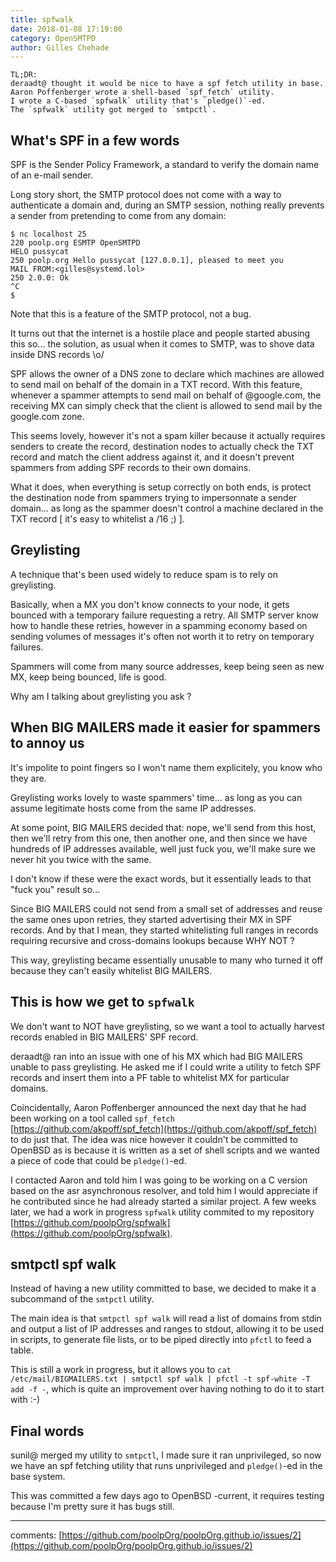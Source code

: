 ```yaml
---
title: spfwalk 
date: 2018-01-08 17:19:00
category: OpenSMTPD
author: Gilles Chehade
---
```


	TL;DR:
	deraadt@ thought it would be nice to have a spf fetch utility in base.
	Aaron Poffenberger wrote a shell-based `spf_fetch` utility.
	I wrote a C-based `spfwalk` utility that's `pledge()`-ed.
	The `spfwalk` utility got merged to `smtpctl`.


What's SPF in a few words
-------------------------
SPF is the Sender Policy Framework, a standard to verify the domain name of an e-mail sender.

Long story short, the SMTP protocol does not come with a way to authenticate a domain and,
during an SMTP session,
nothing really prevents a sender from pretending to come from any domain:

```
$ nc localhost 25 
220 poolp.org ESMTP OpenSMTPD
HELO pussycat
250 poolp.org Hello pussycat [127.0.0.1], pleased to meet you
MAIL FROM:<gilles@systemd.lol>
250 2.0.0: Ok
^C
$ 
```

Note that this is a feature of the SMTP protocol, not a bug.


It turns out that the internet is a hostile place and people started abusing this so...
the solution,
as usual when it comes to SMTP,
was to shove data inside DNS records \o/


SPF allows the owner of a DNS zone to declare which machines are allowed to send mail on behalf of the domain in a TXT record.
With this feature,
whenever a spammer attempts to send mail on behalf of @google.com,
the receiving MX can simply check that the client is allowed to send mail by the google.com zone.


This seems lovely,
however it's not a spam killer because it actually requires senders to create the record,
destination nodes to actually check the TXT record and match the client address against it,
and it doesn't prevent spammers from adding SPF records to their own domains.


What it does,
when everything is setup correctly on both ends,
is protect the destination node from spammers trying to impersonnate a sender domain...
as long as the spammer doesn't control a machine declared in the TXT record [ it's easy to whitelist a /16 ;) ].



Greylisting
-----------
A technique that's been used widely to reduce spam is to rely on greylisting.


Basically,
when a MX you don't know connects to your node,
it gets bounced with a temporary failure requesting a retry.
All SMTP server know how to handle these retries,
however in a spamming economy based on sending volumes of messages it's often not worth it to retry on temporary failures.


Spammers will come from many source addresses,
keep being seen as new MX,
keep being bounced,
life is good.


Why am I talking about greylisting you ask ?



When BIG MAILERS made it easier for spammers to annoy us
--------------------------------------------------------
It's impolite to point fingers so I won't name them explicitely,
you know who they are.


Greylisting works lovely to waste spammers' time...
as long as you can assume legitimate hosts come from the same IP addresses.


At some point,
BIG MAILERS decided that:
nope, we'll send from this host,
then we'll retry from this one,
then another one,
and then since we have hundreds of IP addresses available,
well just fuck you, we'll make sure we never hit you twice with the same.


I don't know if these were the exact words,
but it essentially leads to that "fuck you" result so...


Since BIG MAILERS could not send from a small set of addresses and reuse the same ones upon retries,
they started advertising their MX in SPF records.
And by that I mean,
they started whitelisting full ranges in records requiring recursive and cross-domains lookups because WHY NOT ?


This way, greylisting became essentially unusable to many who turned it off because they can't easily whitelist BIG MAILERS.


This is how we get to `spfwalk`
-------------------------------
We don't want to NOT have greylisting,
so we want a tool to actually harvest records enabled in BIG MAILERS' SPF record.


deraadt@ ran into an issue with one of his MX which had BIG MAILERS unable to pass greylisting.
He asked me if I could write a utility to fetch SPF records and insert them into a PF table to whitelist MX for particular domains.


Coincidentally,
Aaron Poffenberger announced the next day that he had been working on a tool called `spf_fetch` [https://github.com/akpoff/spf_fetch](https://github.com/akpoff/spf_fetch) to do just that. The idea was nice however it couldn't be committed to OpenBSD as is because it is written as a set of shell scripts and we wanted a piece of code that could be `pledge()`-ed.


I contacted Aaron and told him I was going to be working on a C version based on the asr asynchronous resolver,
and told him I would appreciate if he contributed since he had already started a similar project.
A few weeks later,
we had a work in progress `spfwalk` utility commited to my repository [https://github.com/poolpOrg/spfwalk](https://github.com/poolpOrg/spfwalk).



smtpctl spf walk
----------------
Instead of having a new utility committed to base,
we decided to make it a subcommand of the `smtpctl` utility.


The main idea is that `smtpctl spf walk` will read a list of domains from stdin and output a list of IP addresses and ranges to stdout,
allowing it to be used in scripts,
to generate file lists,
or to be piped directly into `pfctl` to feed a table.


This is still a work in progress,
but it allows you to `cat /etc/mail/BIGMAILERS.txt | smtpctl spf walk | pfctl -t spf-white -T add -f -`,
which is quite an improvement over having nothing to do it to start with :-)


Final words
-----------
sunil@ merged my utility to `smtpctl`,
I made sure it ran unprivileged,
so now we have an spf fetching utility that runs unprivileged and `pledge()`-ed in the base system.


This was committed a few days ago to OpenBSD -current,
it requires testing because I'm pretty sure it has bugs still.

---
comments: [https://github.com/poolpOrg/poolpOrg.github.io/issues/2](https://github.com/poolpOrg/poolpOrg.github.io/issues/2) 
